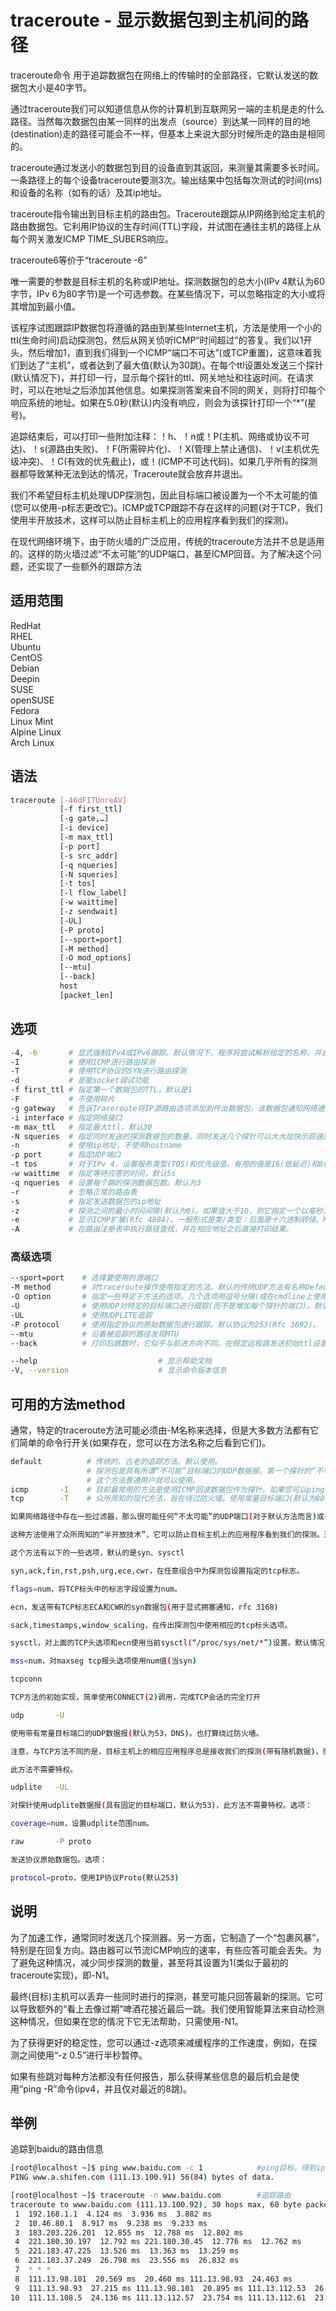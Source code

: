 # traceroute - 显示数据包到主机间的路径

traceroute命令 用于追踪数据包在网络上的传输时的全部路径，它默认发送的数据包大小是40字节。

通过traceroute我们可以知道信息从你的计算机到互联网另一端的主机是走的什么路径。当然每次数据包由某一同样的出发点（source）到达某一同样的目的地(destination)走的路径可能会不一样，但基本上来说大部分时候所走的路由是相同的。

traceroute通过发送小的数据包到目的设备直到其返回，来测量其需要多长时间。一条路径上的每个设备traceroute要测3次。输出结果中包括每次测试的时间(ms)和设备的名称（如有的话）及其ip地址。

traceroute指令输出到目标主机的路由包。Traceroute跟踪从IP网络到给定主机的路由数据包。它利用IP协议的生存时间(TTL)字段，并试图在通往主机的路径上从每个网关激发ICMP TIME_SUBERS响应。

traceroute6等价于“traceroute -6”

唯一需要的参数是目标主机的名称或IP地址。探测数据包的总大小(IPv 4默认为60字节，IPv 6为80字节)是一个可选参数。在某些情况下，可以忽略指定的大小或将其增加到最小值。

该程序试图跟踪IP数据包将遵循的路由到某些Internet主机，方法是使用一个小的ttl(生命时间)启动探测包，然后从网关侦听ICMP“时间超过”的答复。我们以1开头，然后增加1，直到我们得到一个ICMP“端口不可达”(或TCP重置)，这意味着我们到达了“主机”，或者达到了最大值(默认为30跳)。在每个ttl设置处发送三个探针(默认情况下)，并打印一行，显示每个探针的ttl、网关地址和往返时间。在请求时，可以在地址之后添加其他信息。如果探测答案来自不同的网关，则将打印每个响应系统的地址。如果在5.0秒(默认)内没有响应，则会为该探针打印一个“*”(星号)。

追踪结束后，可以打印一些附加注释：！h、！n或！P(主机、网络或协议不可达)、！s(源路由失败)、！F(所需碎片化)、！X(管理上禁止通信)、！v(主机优先级冲突)、！C(有效的优先截止)，或！<num>(ICMP不可达代码<num>)。如果几乎所有的探测器都导致某种无法到达的情况，Traceroute就会放弃并退出。

我们不希望目标主机处理UDP探测包，因此目标端口被设置为一个不太可能的值(您可以使用-p标志更改它)。ICMP或TCP跟踪不存在这样的问题(对于TCP，我们使用半开放技术，这样可以防止目标主机上的应用程序看到我们的探测)。

在现代网络环境下，由于防火墙的广泛应用，传统的traceroute方法并不总是适用的。这样的防火墙过滤“不太可能”的UDP端口，甚至ICMP回音。为了解决这个问题，还实现了一些额外的跟踪方法

## 适用范围

<!-- <div class="svg linux">Linux</div> -->
<div class="svg redhat">RedHat</div>
<div class="svg rhel">RHEL</div>
<div class="svg ubuntu">Ubuntu</div>
<div class="svg centos">CentOS</div>
<div class="svg debian">Debian</div>
<div class="svg deepin">Deepin</div>
<div class="svg suse">SUSE</div>
<div class="svg opensuse">openSUSE</div>
<div class="svg fedora">Fedora</div>
<div class="svg linuxmint">Linux Mint</div>
<!-- <div class="svg mxlinux">MX Linux</div> -->
<div class="svg alpinelinux">Alpine Linux</div>
<div class="svg archlinux">Arch Linux</div>

## 语法

``` bash
traceroute [-46dFITUnreAV]  
           [-f first_ttl]  
           [-g gate,…]  
           [-i device]  
           [-m max_ttl]  
           [-p port]  
           [-s src_addr]
           [-q nqueries]  
           [-N squeries]  
           [-t tos]  
           [-l flow_label]  
           [-w waittime]  
           [-z sendwait]
           [-UL]  
           [-P proto]  
           [--sport=port]  
           [-M method]  
           [-O mod_options]  
           [--mtu]  
           [--back]  
           host  
           [packet_len]
```

## 选项

``` bash
-4, -6       # 显式强制IPv4或IPv6跟踪。默认情况下，程序将尝试解析给定的名称，并自动选择适当的协议。如果解析主机名同时返回ipv4和ipv6地址，traceroute将使用ipv4。
-I           # 使用ICMP进行路由探测
-T           # 使用TCP协议的SYN进行路由探测
-d           # 是能socket调试功能
-f first_ttl # 指定第一个数据包的TTL，默认是1
-F           # 不使用碎片
-g gateway   # 告诉Traceroute将IP源路由选项添加到传出数据包，该数据包通知网络通过指定网关路由数据包(大多数路由器出于安全原因禁用了源路由)。通常，允许多个网关(逗号分隔)。对于IPv 6，num，addr，addr.允许使用，其中num是路由标头类型(默认为类型2)。注意，0类型的路由头现在已不再推荐使用(Rfc 5095)
-i interface # 指定网络接口
-m max_ttl   # 指定最大ttl，默认30
-N squeries  # 指定同时发送的探测数据包的数量。同时发送几个探针可以大大加快示踪速度。默认值为16。
-n           # 使用ip地址，不使用hostname
-p port      # 指定UDP端口
-t tos       # 对于IPv 4，设置服务类型(TOS)和优先级值。有用的值是16(低延迟)和8(高吞吐量)。注意，为了使用一些TOS优先级值，您必须是超级用户。对于IPv 6，设置流量控制值。
-w waittime  # 指定等待应答的时间，默认5s
-q nqueries  # 设置每个跳的探测数据包数。默认为3
-r           # 忽略正常的路由表
-s           # 指定发送数据包的ip地址
-z           # 探测之间的最小时间间隔(默认为0)。如果值大于10，则它指定一个以毫秒为单位的数字，否则为秒数(浮点值也允许)。当某些路由器对icmp消息使用速率限制时非常有用。
-e           # 显示ICMP扩展(Rfc 4884)。一般形式是类/类型：后面是十六进制转储。MPLS(Rfc 4950)以一种形式显示出来“MPLS:L=label,E=exp_use,S=stack_bottom,T=TTL”
-A           # 在路由注册表中执行路径查找，并在相应地址之后直接打印结果。
```
### 高级选项

 
``` bash
--sport=port    # 选择要使用的源端口
-M method       # 对traceroute操作使用指定的方法。默认的传统UDP方法有名称Default，ICMP(-I)和TCP(-T)分别有ICMP和TCP。特定于方法的选项可以通过-O传递。
-O option       # 指定一些特定于方法的选项。几个选项用逗号分隔(或在cmdline上使用多个-O)。每种方法都可能有自己的特定选项，或者许多方法根本没有它们
-U              # 使用UDP对特定的目标端口进行跟踪(而不是增加每个探针的端口)。默认端口为53(DNS)
-UL             # 使用UDPLITE追踪
-P protocol     # 使用指定协议的原始数据包进行跟踪。默认协议为253(Rfc 3692)。
--mtu           # 沿着被追踪的路径发现MTU
--back          # 打印后跳数时，它似乎与前进方向不同。在假定远程跳发送初始ttl设置为64、128或255(这似乎是一种常见的做法)的情况下，猜测了这个数字。它以“-NUM”的形式打印为否定值。

--help                           # 显示帮助文档
-V, --version                    # 显示命令版本信息
```
## 可用的方法method
通常，特定的traceroute方法可能必须由-M名称来选择，但是大多数方法都有它们简单的命令行开关(如果存在，您可以在方法名称之后看到它们)。

``` bash
default          # 传统的、古老的追踪方法。默认使用。
                 # 探测包是具有所谓“不可能”目标端口的UDP数据报。第一个探针的“不可能”端口是33434，然后每个下一个探针的端口增加一个。由于预期端口未使用，目标主机通常返回“ICMP不可访问端口”作为最终响应。(但是，没有人知道当某些应用程序侦听这样的端口时会发生什么)。
                 # 这个方法普通用户就可以使用。
icmp       -I    # 目前最常用的方法是使用ICMP回波数据包作为探针。如果您可以ping(8)目标主机，则icmp跟踪也适用。
tcp        -T    # 众所周知的现代方法，旨在绕过防火墙。使用常量目标端口(默认为80，http)。

如果网络路径中存在一些过滤器，那么很可能任何“不太可能”的UDP端口(对于默认方法而言)或甚至ICMP回波(对于ICMP)都会被过滤，并且整个跟踪只会在这样的防火墙上停止。要绕过网络过滤器，我们必须只使用允许的协议/端口组合。如果我们追踪一些，比如说，邮件服务器，那么更有可能“-T –p 25”可以到达它，即使-我不能。

这种方法使用了众所周知的“半开放技术”，它可以防止目标主机上的应用程序看到我们的探测。通常，发送TCP syn。对于未被监听的端口，我们接收TCP重置，一切都完成了。对于活动侦听端口，我们接收TCP syn ack，但通过TCP重置(而不是预期的TCP ack)应答，这样即使应用程序从未注意到，远程TCP会话也会被删除。

这个方法有以下的一些选项，默认的是syn、sysctl

syn,ack,fin,rst,psh,urg,ece,cwr，在任意组合中为探测包设置指定的tcp标志。

flags=num，将TCP标头中的标志字段设置为num。

ecn，发送带有TCP标志ECA和CWR的syn数据包(用于显式拥塞通知，rfc 3168)

sack,timestamps,window_scaling，在传出探测包中使用相应的tcp标头选项。

sysctl，对上面的TCP头选项和ecn使用当前sysctl(“/proc/sys/net/*”)设置。默认情况下始终设置，如果没有其他指定的话

mss=num，对maxseg tcp报头选项使用num值(当syn)

tcpconn

TCP方法的初始实现，简单使用CONNECT(2)调用，完成TCP会话的完全打开

udp       -U

使用带有常量目标端口的UDP数据报(默认为53，DNS)。也打算绕过防火墙。

注意，与TCP方法不同的是，目标主机上的相应应用程序总是接收我们的探测(带有随机数据)，而且大多数都很容易被它们混淆。但是，大多数情况下，它不会响应我们的数据包，因此我们永远不会看到跟踪中的最后一跳。(幸运的是，似乎至少DNS服务器会以愤怒的方式回复)。

此方法不需要特权。

udplite   -UL

对探针使用udplite数据报(具有固定的目标端口，默认为53)，此方法不需要特权。选项：

coverage=num，设置udplite范围num。

raw       -P proto

发送协议原始数据包。选项：

protocol=proto，使用IP协议Proto(默认253)
```

## 说明
为了加速工作，通常同时发送几个探测器。另一方面，它制造了一个“包裹风暴”，特别是在回复方向。路由器可以节流ICMP响应的速率，有些应答可能会丢失。为了避免这种情况，减少同步探测的数量，甚至将其设置为1(类似于最初的traceroute实现)，即-N1。

最终(目标)主机可以丢弃一些同时进行的探测，甚至可能只回答最新的探测。它可以导致额外的“看上去像过期”啤酒花接近最后一跳。我们使用智能算法来自动检测这种情况，但如果在您的情况下它无法帮助，只需使用-N1。

为了获得更好的稳定性，您可以通过-z选项来减缓程序的工作速度，例如，在探测之间使用“-z 0.5”进行半秒暂停。

如果有些跳对每种方法都没有任何报告，那么获得某些信息的最后机会是使用“ping -R”命令(ipv4，并且仅对最近的8跳)。
## 举例
追踪到baidu的路由信息
``` bash
[root@localhost ~]$ ping www.baidu.com -c 1            #ping目标，得到ip地址
PING www.a.shifen.com (111.13.100.91) 56(84) bytes of data. 

[root@localhost ~]$ traceroute -n www.baidu.com        #追踪路由
traceroute to www.baidu.com (111.13.100.92), 30 hops max, 60 byte packets
 1  192.168.1.1  4.124 ms  3.936 ms  3.882 ms
 2  10.46.80.1  8.917 ms  9.238 ms  9.233 ms
 3  183.203.226.201  12.855 ms  12.788 ms  12.802 ms
 4  221.180.30.197  12.792 ms 221.180.30.45  12.776 ms  12.762 ms
 5  221.183.47.225  13.526 ms  13.363 ms  13.259 ms
 6  221.183.37.249  26.798 ms  23.556 ms  26.832 ms
 7  * * *
 8  111.13.98.101  20.569 ms  20.460 ms 111.13.98.93  24.463 ms
 9  111.13.98.93  27.215 ms 111.13.98.101  20.895 ms 111.13.112.53  26.946 ms
10  111.13.108.5  24.136 ms 111.13.112.57  23.754 ms 111.13.112.61  23.712 ms
```

